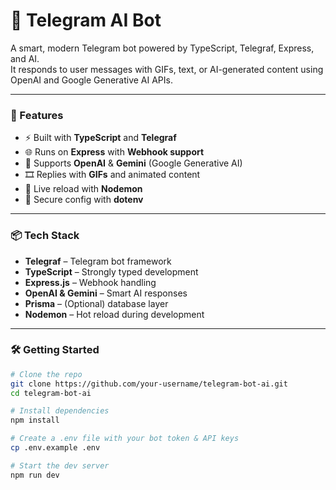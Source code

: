 # 🤖 Telegram AI Bot

A smart, modern Telegram bot powered by TypeScript, Telegraf, Express, and AI.  
It responds to user messages with GIFs, text, or AI-generated content using OpenAI and Google Generative AI APIs.

---

### 🚀 Features

- ⚡ Built with **TypeScript** and **Telegraf**
- 🌐 Runs on **Express** with **Webhook support**
- 🤖 Supports **OpenAI** & **Gemini** (Google Generative AI)
- 🎞️ Replies with **GIFs** and animated content
- 🔄 Live reload with **Nodemon**
- 🔐 Secure config with **dotenv**

---

### 📦 Tech Stack

- **Telegraf** – Telegram bot framework
- **TypeScript** – Strongly typed development
- **Express.js** – Webhook handling
- **OpenAI & Gemini** – Smart AI responses
- **Prisma** – (Optional) database layer
- **Nodemon** – Hot reload during development

---

### 🛠️ Getting Started

```bash
# Clone the repo
git clone https://github.com/your-username/telegram-bot-ai.git
cd telegram-bot-ai

# Install dependencies
npm install

# Create a .env file with your bot token & API keys
cp .env.example .env

# Start the dev server
npm run dev
